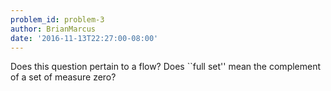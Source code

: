 ```yaml
---
problem_id: problem-3
author: BrianMarcus
date: '2016-11-13T22:27:00-08:00'
---
```

Does this question pertain to a flow? Does ``full set'' mean the complement of
a set of measure zero?


